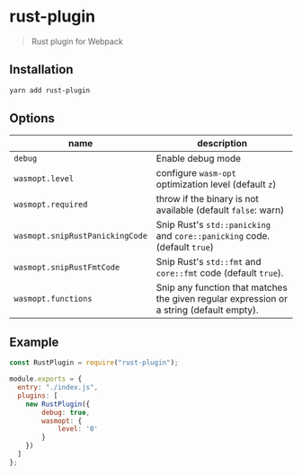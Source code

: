 # rust-plugin

> Rust plugin for Webpack

## Installation

```sh
yarn add rust-plugin
```

## Options

| name   | description |
|--------|-------------|
| `debug` | Enable debug mode |
| `wasmopt.level` | configure `wasm-opt` optimization level (default `z`) |
| `wasmopt.required` | throw if the binary is not available (default `false`: warn) |
| `wasmopt.snipRustPanickingCode` | Snip Rust's `std::panicking` and `core::panicking` code.(default `true`) |
| `wasmopt.snipRustFmtCode` | Snip Rust's `std::fmt` and `core::fmt` code (default `true`). |
| `wasmopt.functions` | Snip any function that matches the given regular expression or a string (default empty). |

## Example

```js
const RustPlugin = require("rust-plugin");

module.exports = {
  entry: "./index.js",
  plugins: [
    new RustPlugin({
        debug: true,
        wasmopt: {
            level: '0'
        }
    })
  ]
};

```


